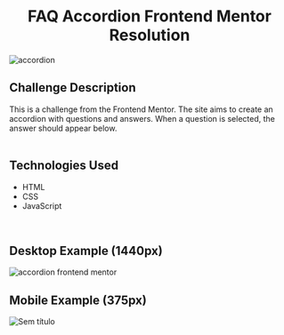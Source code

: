 <h1 align="center">FAQ Accordion Frontend Mentor Resolution</h1>

![accordion](https://github.com/Isis-gsantos/FAQ-accordion-frontend-mentor/assets/142533840/65f25b6b-c145-42a0-9f6b-fb32871a387c)

## Challenge Description
This is a challenge from the Frontend Mentor. The site aims to create an accordion with questions and answers. When a question is selected, the answer should appear below.
<br> <br>

## Technologies Used
- HTML
- CSS
- JavaScript
<br>

## Desktop Example (1440px)
![accordion frontend mentor](https://github.com/Isis-gsantos/FAQ-accordion-frontend-mentor/assets/142533840/30f16ab1-6830-43ea-b8a2-43255511ed63)
<br>

## Mobile Example (375px)
![Sem título](https://github.com/Isis-gsantos/FAQ-accordion-frontend-mentor/assets/142533840/8899cb6b-7970-40b0-bc9b-cbe8251035a3)
